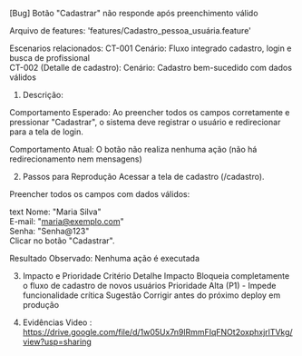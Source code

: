 [Bug] Botão "Cadastrar" não responde após preenchimento válido

Arquivo de features: 'features/Cadastro_pessoa_usuária.feature'

Escenarios relacionados:
CT-001 Cenário: Fluxo integrado cadastro, login e busca de profissional  
CT-002 (Detalle de cadastro):   Cenário: Cadastro bem-sucedido com dados válidos

1. Descrição:

Comportamento Esperado: Ao preencher todos os campos corretamente e pressionar "Cadastrar", o sistema deve registrar o usuário e redirecionar para a tela de login.

Comportamento Atual: O botão não realiza nenhuma ação (não há redirecionamento nem mensagens)


2. Passos para Reprodução
Acessar a tela de cadastro (/cadastro).

Preencher todos os campos com dados válidos:

text
Nome: "Maria Silva"  
E-mail: "maria@exemplo.com"  
Senha: "Senha@123"  
Clicar no botão "Cadastrar".

Resultado Observado: Nenhuma ação é executada 

3. Impacto e Prioridade
Critério	        Detalhe
Impacto	          Bloqueia completamente o fluxo de cadastro de novos usuários
Prioridade	      Alta (P1) - Impede funcionalidade crítica
Sugestão	        Corrigir antes do próximo deploy em produção

4. Evidências
   Video : https://drive.google.com/file/d/1w05Ux7n9lRmmFIqFNOt2oxphxjrlTVkg/view?usp=sharing
